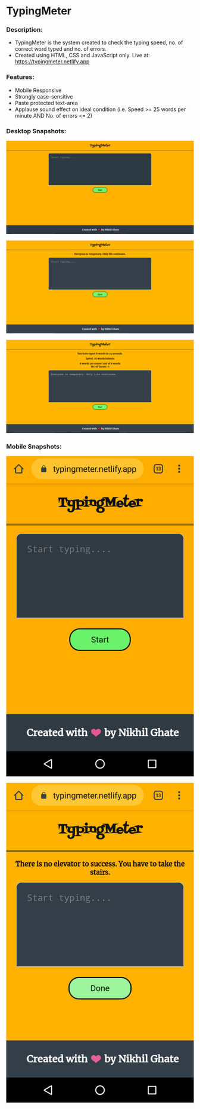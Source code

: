 ﻿# TypingMeter
### Description: 
- TypingMeter is the system created to check the typing speed, no. of correct word typed and no. of errors. 
- Created using HTML, CSS and JavaScript only. Live at: https://typingmeter.netlify.app

### Features:
- Mobile Responsive
- Strongly case-sensitive
- Paste protected text-area
- Applause sound effect on ideal condition (i.e. Speed >= 25 words per minute AND No. of errors <= 2)

 
### Desktop Snapshots:

![](screenshots/Screenshot1.png)

![](screenshots/Screenshot2.png)

![](screenshots/Screenshot3.png)

### Mobile Snapshots:

![](screenshots/Screenshot4.png)

![](screenshots/Screenshot5.png)